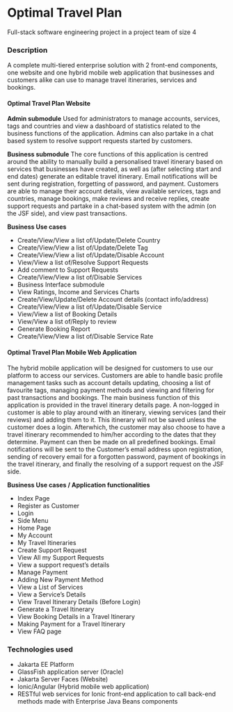 # Optimal Travel Plan
Full-stack software engineering project in a project team of size 4

### Description
A complete multi-tiered enterprise solution with 2 front-end components, one website and one hybrid mobile web application that businesses and customers alike can use to manage travel itineraries, services and bookings. 

#### Optimal Travel Plan Website
**Admin submodule**
Used for administrators to manage accounts, services, tags and countries and view a dashboard of statistics related to the business functions of the application. Admins can also partake in a chat based system to resolve support requests started by customers.

**Business submodule**
The core functions of this application is centred around the ability to manually build a personalised travel itinerary based on services that businesses have created, as well as (after selecting start and end dates) generate an editable travel itinerary. Email notifications will be sent during registration, forgetting of password, and payment. Customers are able to manage their account details, view available services, tags and countries, manage bookings, make reviews and receive replies, create support requests and partake in a chat-based system with the admin (on the JSF side), and view past transactions.

**Business Use cases**
* Create/View/View a list of/Update/Delete Country
* Create/View/View a list of/Update/Delete Tag
* Create/View/View a list of/Update/Disable Account
* View/View a list of/Resolve Support Requests
* Add comment to Support Requests
* Create/View/View a list of/Disable Services
* Business Interface submodule
* View Ratings, Income and Services Charts
* Create/View/Update/Delete Account details (contact info/address)
* Create/View/View a list of/Update/Disable Service
* View/View a list of Booking Details
* View/View a list of/Reply to review
* Generate Booking Report
* Create/View/View a list of/Disable Service Rate


#### Optimal Travel Plan Mobile Web Application
The hybrid mobile application will be designed for customers to use our platform to access our services. Customers are able to handle basic profile management tasks such as account details updating, choosing a list of favourite tags, managing payment methods and viewing and filtering for past transactions and bookings. The main business function of this application is provided in the travel itinerary details page. A non-logged in customer is able to play around with an itinerary, viewing services (and their reviews) and adding them to it. This itinerary will not be saved unless the customer does a login. Afterwhich, the customer may also choose to have a travel itinerary recommended to him/her according to the dates that they determine. Payment can then be made on all predefined bookings. Email notifications will be sent to the Customer’s email address upon registration, sending of recovery email for a forgotten password, payment of bookings in the travel itinerary, and finally the resolving of a support request on the JSF side. 

**Business Use cases / Application functionalities**
* Index Page
* Register as Customer
* Login
* Side Menu
* Home Page
* My Account
* My Travel Itineraries
* Create Support Request
* View All my Support Requests
* View a support request’s details
* Manage Payment
* Adding New Payment Method
* View a List of Services
* View a Service’s Details
* View Travel Itinerary Details (Before Login)
* Generate a Travel Itinerary
* View Booking Details in a Travel Itinerary
* Making Payment for a Travel Itinerary
* View FAQ page


### Technologies used
* Jakarta EE Platform
* GlassFish application server (Oracle)
* Jakarta Server Faces (Website)
* Ionic/Angular (Hybrid mobile web application)
* RESTful web services for Ionic front-end application to call back-end methods made with Enterprise Java Beans components

